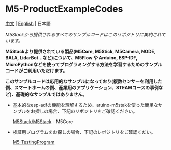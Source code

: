 # M5-ProductExampleCodes

[中文](README.md) | [English](README_en.md) | 日本語

*M5Stackから提供されるすべてのサンプルコードはこのリポジトリに集約されています。*

**M5Stackより提供されている製品(M5Core, M5Stick, M5Camera, NODE, BALA, LidarBot…など)について、M5Flow や Arduino, ESP-IDF, MicroPythonなどを使ってプログラミングする方法を学習するためのサンプルコードがご利用いただけます。**

**このサンプルコードは応用的なサンプルになっており(複数センサーを利用した例、スマートホームの例、産業用のアプリケーション、STEAMコースの事例など)、基礎的なサンプルではありません。**

* 基本的なesp-adfの機能を理解するため、aruino-m5stakを使った簡単なサンプルをお探しの場合、下記のリポジトリをご確認ください。

  [M5Stack/M5Stack](https://github.com/m5stack/M5Stack/tree/master/examples) - M5Core

* 検証用プログラムをお探しの場合、下記のレポジトリをご確認くだい。

  [M5-TestingProgram](https://github.com/m5stack/M5-TestingProgram)
